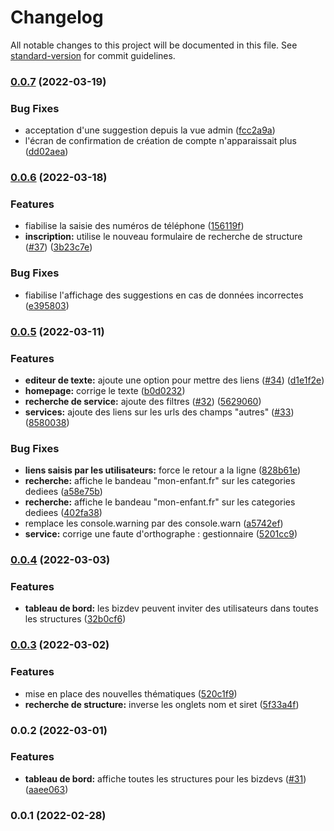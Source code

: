# Changelog

All notable changes to this project will be documented in this file. See [standard-version](https://github.com/conventional-changelog/standard-version) for commit guidelines.

### [0.0.7](https://github.com/betagouv/dora-front/compare/v0.0.6...v0.0.7) (2022-03-19)

### Bug Fixes

- acceptation d'une suggestion depuis la vue admin ([fcc2a9a](https://github.com/betagouv/dora-front/commit/fcc2a9a6de7c553e1c99f08a89a4d4dcc1bca232))
- l'écran de confirmation de création de compte n'apparaissait plus ([dd02aea](https://github.com/betagouv/dora-front/commit/dd02aea0bc574b18d6539b13de3894948e746749))

### [0.0.6](https://github.com/betagouv/dora-front/compare/v0.0.5...v0.0.6) (2022-03-18)

### Features

- fiabilise la saisie des numéros de téléphone ([156119f](https://github.com/betagouv/dora-front/commit/156119f286c86663ca9eabbce252a66ff99d5459))
- **inscription:** utilise le nouveau formulaire de recherche de structure ([#37](https://github.com/betagouv/dora-front/issues/37)) ([3b23c7e](https://github.com/betagouv/dora-front/commit/3b23c7e9ec5865f94da31de5bdc1e13a070e4c79))

### Bug Fixes

- fiabilise l'affichage des suggestions en cas de données incorrectes ([e395803](https://github.com/betagouv/dora-front/commit/e395803b1ede82e1920b4895419e829a217f6932))

### [0.0.5](https://github.com/betagouv/dora-front/compare/v0.0.4...v0.0.5) (2022-03-11)

### Features

- **editeur de texte:** ajoute une option pour mettre des liens ([#34](https://github.com/betagouv/dora-front/issues/34)) ([d1e1f2e](https://github.com/betagouv/dora-front/commit/d1e1f2eb1a70a87a32b20c11d15f2dec586770b5))
- **homepage:** corrige le texte ([b0d0232](https://github.com/betagouv/dora-front/commit/b0d023234d7e5188d54dcb0afd7d3a866470e45b))
- **recherche de service:** ajoute des filtres ([#32](https://github.com/betagouv/dora-front/issues/32)) ([5629060](https://github.com/betagouv/dora-front/commit/5629060074b7afcbc765f0dd46980831b7c04acd))
- **services:** ajoute des liens sur les urls des champs "autres" ([#33](https://github.com/betagouv/dora-front/issues/33)) ([8580038](https://github.com/betagouv/dora-front/commit/8580038ef3dd1a6c27260ce129edcb9800053229))

### Bug Fixes

- **liens saisis par les utilisateurs:** force le retour a la ligne ([828b61e](https://github.com/betagouv/dora-front/commit/828b61e51e637d201a0a3a0b60f6114288c62955))
- **recherche:** affiche le bandeau "mon-enfant.fr" sur les categories dediees ([a58e75b](https://github.com/betagouv/dora-front/commit/a58e75bf267d9e36f4c2cba23a33b0c726e709ae))
- **recherche:** affiche le bandeau "mon-enfant.fr" sur les categories dediees ([402fa38](https://github.com/betagouv/dora-front/commit/402fa3886206b395d055a9396a0f24cdfa2ab294))
- remplace les console.warning par des console.warn ([a5742ef](https://github.com/betagouv/dora-front/commit/a5742ef5ecc82d8c62210b9d28d28f552f090c3e))
- **service:** corrige une faute d'orthographe : gestionnaire ([5201cc9](https://github.com/betagouv/dora-front/commit/5201cc9c09a6306d1b8798fdbb923f833bef3404))

### [0.0.4](https://github.com/betagouv/dora-front/compare/v0.0.3...v0.0.4) (2022-03-03)

### Features

- **tableau de bord:** les bizdev peuvent inviter des utilisateurs dans toutes les structures ([32b0cf6](https://github.com/betagouv/dora-front/commit/32b0cf6a5b325f8ec5d3792e8d56726c82f75a7c))

### [0.0.3](https://github.com/betagouv/dora-front/compare/v0.0.2...v0.0.3) (2022-03-02)

### Features

- mise en place des nouvelles thématiques ([520c1f9](https://github.com/betagouv/dora-front/commit/520c1f96576dddfbc5d824984a7082b48ea15388))
- **recherche de structure:** inverse les onglets nom et siret ([5f33a4f](https://github.com/betagouv/dora-front/commit/5f33a4fcdceaf5e179cc5d1b6c3e35e6ebb1612a))

### 0.0.2 (2022-03-01)

### Features

- **tableau de bord:** affiche toutes les structures pour les bizdevs ([#31](https://github.com/betagouv/dora-front/issues/31)) ([aaee063](https://github.com/betagouv/dora-front/commit/aaee0638f41b6275158a7ad471b9850e08bc5d0e))

### 0.0.1 (2022-02-28)
